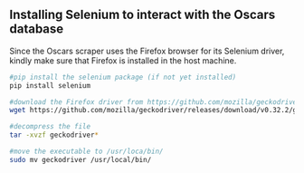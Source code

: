 ## Installing Selenium to interact with the Oscars database
Since the Oscars scraper uses the Firefox browser for its Selenium driver, kindly make sure that Firefox is installed in the host machine.

```bash
#pip install the selenium package (if not yet installed)
pip install selenium

#download the Firefox driver from https://github.com/mozilla/geckodriver/releases
wget https://github.com/mozilla/geckodriver/releases/download/v0.32.2/geckodriver-v0.32.2-linux32.tar.gz

#decompress the file
tar -xvzf geckodriver*

#move the executable to /usr/loca/bin/
sudo mv geckodriver /usr/local/bin/
```